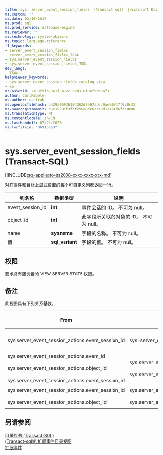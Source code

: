 ```yaml
---
title: sys. server_event_session_fields （Transact-sql） |Microsoft Docs
ms.custom: ''
ms.date: 03/14/2017
ms.prod: sql
ms.prod_service: database-engine
ms.reviewer: ''
ms.technology: system-objects
ms.topic: language-reference
f1_keywords:
- server_event_session_fields
- server_event_session_fields_TSQL
- sys.server_event_session_fields
- sys.server_event_session_fields_TSQL
dev_langs:
- TSQL
helpviewer_keywords:
- sys.server_event_session_fields catalog view
- xe
ms.assetid: 7109f9fb-8a1f-432c-92d1-6f8af3e96af1
author: CarlRabeler
ms.author: carlrab
ms.openlocfilehash: ba29a05936304362d7e67abec9ae66947f0c8c31
ms.sourcegitcommit: c8e1553ff3fdf295e8dc6ce30d1c454d6fde8088
ms.translationtype: MT
ms.contentlocale: zh-CN
ms.lasthandoff: 07/22/2020
ms.locfileid: "86915693"
---
```

# <a name="sysserver_event_session_fields-transact-sql"></a>sys.server_event_session_fields (Transact-SQL)
[!INCLUDE[tsql-appliesto-ss2008-xxxx-xxxx-xxx-md](../../includes/tsql-appliesto-ss2008-xxxx-xxxx-xxx-md.md)]

  对在事件和目标上显式设置的每个可自定义列都返回一行。  
  
|列名称|数据类型|说明|  
|-----------------|---------------|-----------------|  
|event_session_id|**int**|事件会话的 ID。 不可为 null。|  
|object_id|**int**|此字段所关联的对象的 ID。 不可为 null。|  
|name|**sysname**|字段的名称。 不可为 null。|  
|值|**sql_variant**|字段的值。 不可为 null。|  
  
## <a name="permissions"></a>权限  
 要求具有服务器的 VIEW SERVER STATE 权限。  
  
## <a name="remarks"></a>备注  
 此视图具有下列关系基数。  
  
| From | 收件人 | 关系 |
| ---- | -- | ------------ |
|sys.server_event_session_actions.event_session_id|sys. server_event_sessions event_session_id|多对一|  
|sys.server_event_session_actions.event_id<br /><br /> sys.server_event_session_actions.object_id<br /><br /> sys.server_event_session_actions.event_session_id|sys.server_event_session_events.event_session_id<br /><br /> sys.server_event_session_events.event_id|多对一|  
|sys.server_event_session_actions.event_session_id<br /><br /> sys.server_event_session_actions.object_id|sys.server_event_session_targets.event_session_id<br /><br /> sys.server_event_session_targets.target_id|多对一|  
  
## <a name="see-also"></a>另请参阅  
 [目录视图 (Transact-SQL)](../../relational-databases/system-catalog-views/catalog-views-transact-sql.md)   
 [&#40;Transact-sql&#41;的扩展事件目录视图](../../relational-databases/system-catalog-views/extended-events-catalog-views-transact-sql.md)   
 [扩展事件](../../relational-databases/extended-events/extended-events.md)  
  
  
